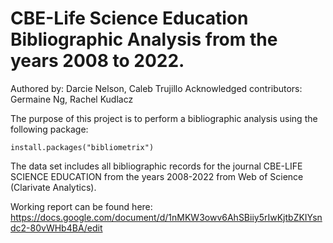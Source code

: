 # CBE-Life Science Education Bibliographic Analysis from the years 2008 to 2022. 
Authored by: Darcie Nelson, Caleb Trujillo
Acknowledged contributors:  Germaine Ng, Rachel Kudlacz

The purpose of this project is to perform a bibliographic analysis using the following package: 
```
install.packages("bibliometrix")
```
The data set includes all bibliographic records for the journal CBE-LIFE SCIENCE EDUCATION from the years 2008-2022 from Web of Science (Clarivate Analytics).

Working report can be found here: 
https://docs.google.com/document/d/1nMKW3owv6AhSBiiy5rIwKjtbZKIYsndc2-80vWHb4BA/edit 
